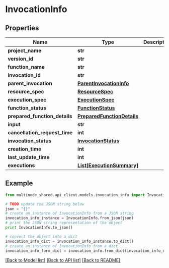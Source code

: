# InvocationInfo


## Properties
Name | Type | Description | Notes
------------ | ------------- | ------------- | -------------
**project_name** | **str** |  | 
**version_id** | **str** |  | 
**function_name** | **str** |  | 
**invocation_id** | **str** |  | 
**parent_invocation** | [**ParentInvocationInfo**](ParentInvocationInfo.md) |  | 
**resource_spec** | [**ResourceSpec**](ResourceSpec.md) |  | 
**execution_spec** | [**ExecutionSpec**](ExecutionSpec.md) |  | 
**function_status** | [**FunctionStatus**](FunctionStatus.md) |  | 
**prepared_function_details** | [**PreparedFunctionDetails**](PreparedFunctionDetails.md) |  | 
**input** | **str** |  | 
**cancellation_request_time** | **int** |  | 
**invocation_status** | [**InvocationStatus**](InvocationStatus.md) |  | 
**creation_time** | **int** |  | 
**last_update_time** | **int** |  | 
**executions** | [**List[ExecutionSummary]**](ExecutionSummary.md) |  | 

## Example

```python
from multinode_shared.api_client.models.invocation_info import InvocationInfo

# TODO update the JSON string below
json = "{}"
# create an instance of InvocationInfo from a JSON string
invocation_info_instance = InvocationInfo.from_json(json)
# print the JSON string representation of the object
print InvocationInfo.to_json()

# convert the object into a dict
invocation_info_dict = invocation_info_instance.to_dict()
# create an instance of InvocationInfo from a dict
invocation_info_form_dict = invocation_info.from_dict(invocation_info_dict)
```
[[Back to Model list]](../README.md#documentation-for-models) [[Back to API list]](../README.md#documentation-for-api-endpoints) [[Back to README]](../README.md)


